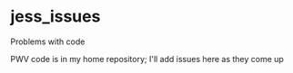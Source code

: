 # jess_issues
Problems with code 

PWV code is in my home repository; I'll add issues here as they come up
